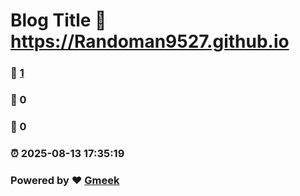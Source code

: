 # Blog Title :link: https://Randoman9527.github.io 
### :page_facing_up: [1](https://Randoman9527.github.io/tag.html) 
### :speech_balloon: 0 
### :hibiscus: 0 
### :alarm_clock: 2025-08-13 17:35:19 
### Powered by :heart: [Gmeek](https://github.com/Meekdai/Gmeek)
